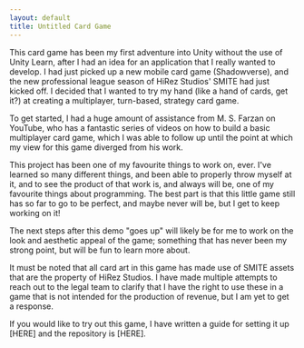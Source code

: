 ```yaml
---
layout: default
title: Untitled Card Game
---
```


This card game has been my first adventure into Unity without the use of Unity Learn, after I had an idea for an application that I really wanted to develop. I had just picked up a new mobile card game (Shadowverse), and the new professional league season of HiRez Studios' SMITE had just kicked off. I decided that I wanted to try my hand (like a hand of cards, get it?) at creating a multiplayer, turn-based, strategy card game.

To get started, I had a huge amount of assistance from M. S. Farzan on YouTube, who has a fantastic series of videos on how to build a basic multiplayer card game, which I was able to follow up until the point at which my view for this game diverged from his work.

This project has been one of my favourite things to work on, ever. I've learned so many different things, and been able to properly throw myself at it, and to see the product of that work is, and always will be, one of my favourite things about programming. The best part is that this little game still has so far to go to be perfect, and maybe never will be, but I get to keep working on it!

The next steps after this demo "goes up" will likely be for me to work on the look and aesthetic appeal of the game; something that has never been my strong point, but will be fun to learn more about.

It must be noted that all card art in this game has made use of SMITE assets that are the property of HiRez Studios. I have made multiple attempts to reach out to the legal team to clarify that I have the right to use these in a game that is not intended for the production of revenue, but I am yet to get a response.

If you would like to try out this game, I have written a guide for setting it up [HERE] and the repository is [HERE].
